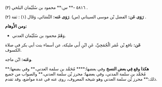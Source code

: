 ٥٨١٦ -** س:** محمود بن سُلَيْمان البلخي (٣) .

**رَوَى عَن:** الفضل بْن موسى السيناني (س) .**رَوَى عَنه:** النَّسَائي، وَقَال (١) : ثقة (٢) .

**ومن الأَوهام:**

- وَهْمٌ محمود بن سُلَيْمان العدني.

**عَن:** نافع بْن عُمَر الْجُمَحِيِّ، عَنِ ابْنِ أَبي مليكة، عن أسماء بنت أبي بكر في صلاة الكسوف.

**وعَنه:** ابْن ماجه.

**هكذا وقع فِي بعض النسخ** وفي بعضها:**** مُحَمَّد بن سلمة العدني،** وفي بضعها:** مُحَمَّد بن سلمة المدني، وفي بعضها: محرز بْن سلمة العدني،** والصواب من جميع ذلك:** محرز بْن سلمة العدني وهو شيخه المعروف، روى عنه في عدة مواضع، وقد تقدم.